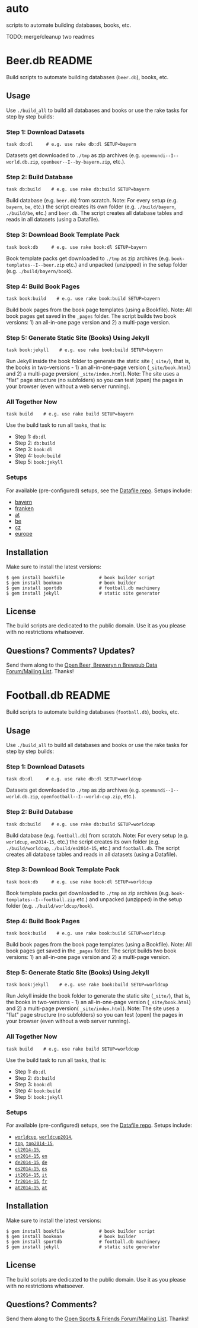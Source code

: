 # auto

scripts to automate building databases, books, etc.


TODO: merge/cleanup two readmes


# Beer.db README

Build scripts to automate building databases (`beer.db`),
books, etc.


## Usage

Use `./build_all`  to build all databases and books
or use the rake tasks for step by step builds:


### Step 1: Download Datasets

~~~
task db:dl     # e.g. use rake db:dl SETUP=bayern
~~~

Datasets get downloaded to `./tmp` as zip archives
(e.g. `openmundi--I--world.db.zip`, `openbeer--I--by-bayern.zip`, etc.).


### Step 2: Build Database

~~~
task db:build    # e.g. use rake db:build SETUP=bayern
~~~

Build database (e.g. `beer.db`) from scratch.
Note: For every setup (e.g. `bayern`, `be`, etc.)
the script creates its own folder (e.g. `./build/bayern`, `./build/be`, etc.)
and `beer.db`. The script creates all database tables
and reads in all datasets (using a Datafile).


### Step 3: Download Book Template Pack

~~~
task book:db     # e.g. use rake book:dl SETUP=bayern
~~~

Book template packs get downloaded to `./tmp` as zip archives
(e.g. `book-templates--I--beer.zip` etc.)
and unpacked (unzipped) in the setup folder (e.g. `./build/bayern/book`).


### Step 4: Build Book Pages

~~~
task book:build    # e.g. use rake book:build SETUP=bayern
~~~

Build book pages from the book page templates (using a Bookfile).
Note: All book pages get saved in the `_pages` folder.
The script builds two book versions: 1) an all-in-one page
version and 2) a multi-page version.


### Step 5: Generate Static Site (Books) Using Jekyll

~~~
task book:jekyll    # e.g. use rake book:build SETUP=bayern
~~~

Run Jekyll inside the book folder to generate the static site (`_site/`),
that is, the books in two-versions - 1) an all-in-one-page version (`_site/book.html`)
and 2) a multi-page pversion( `_site/index.html`).
Note: The site uses a "flat" page structure (no subfolders)
so you can test (open) the pages in your browser
(even without a web server running).


### All Together Now

~~~
task build    # e.g. use rake build SETUP=bayern
~~~

Use the build task to run all tasks, that is:

- Step 1: `db:dl`
- Step 2: `db:build`
- Step 3: `book:dl`
- Step 4: `book:build`
- Step 5: `book:jekyll`



### Setups

For available (pre-configured) setups, see the
[Datafile repo](https://github.com/openbeer/datafile). Setups include:

- [bayern](https://github.com/openbeer/datafile/blob/master/bayern.rb)
- [franken](https://github.com/openbeer/datafile/blob/master/franken.rb)
- [at](https://github.com/openbeer/datafile/blob/master/at.rb)
- [be](https://github.com/openbeer/datafile/blob/master/be.rb)
- [cz](https://github.com/openbeer/datafile/blob/master/cz.rb)
- [europe](https://github.com/openbeer/datafile/blob/master/europe.rb)



## Installation

Make sure to install the latest versions:

~~~
$ gem install bookfile             # book builder script
$ gem install bookman              # book builder
$ gem install sportdb              # football.db machinery
$ gem install jekyll               # static site generator
~~~



## License

The build scripts are dedicated to the public domain.
Use it as you please with no restrictions whatsoever.


## Questions? Comments? Updates?

Send them along to the
[Open Beer, Breweryn n Brewpub Data Forum/Mailing List](http://groups.google.com/group/beerdb).
Thanks!



# Football.db README
Build scripts to automate building databases (`football.db`),
books, etc.


## Usage

Use `./build_all`  to build all databases and books
or use the rake tasks for step by step builds:


### Step 1: Download Datasets

~~~
task db:dl     # e.g. use rake db:dl SETUP=worldcup
~~~

Datasets get downloaded to `./tmp` as zip archives
(e.g. `openmundi--I--world.db.zip`, `openfootball--I--world-cup.zip`, etc.).


### Step 2: Build Database

~~~
task db:build    # e.g. use rake db:build SETUP=worldcup
~~~

Build database (e.g. `football.db`) from scratch.
Note: For every setup (e.g. `worldcup`, `en2014-15`, etc.)
the script creates its own folder (e.g. `./build/worldcup`, `./build/en2014-15`, etc.)
and `football.db`. The script creates all database tables
and reads in all datasets (using a Datafile).


### Step 3: Download Book Template Pack

~~~
task book:db     # e.g. use rake book:dl SETUP=worldcup
~~~

Book template packs get downloaded to `./tmp` as zip archives
(e.g. `book-templates--I--football.zip` etc.)
and unpacked (unzipped) in the setup folder (e.g. `./build/worldcup/book`).


### Step 4: Build Book Pages

~~~
task book:build    # e.g. use rake book:build SETUP=worldcup
~~~

Build book pages from the book page templates (using a Bookfile).
Note: All book pages get saved in the `_pages` folder.
The script builds two book versions: 1) an all-in-one page
version and 2) a multi-page version.


### Step 5: Generate Static Site (Books) Using Jekyll

~~~
task book:jekyll    # e.g. use rake book:build SETUP=worldcup
~~~

Run Jekyll inside the book folder to generate the static site (`_site/`),
that is, the books in two-versions - 1) an all-in-one-page version (`_site/book.html`)
and 2) a multi-page pversion( `_site/index.html`).
Note: The site uses a "flat" page structure (no subfolders)
so you can test (open) the pages in your browser
(even without a web server running).


### All Together Now

~~~
task build    # e.g. use rake build SETUP=worldcup
~~~

Use the build task to run all tasks, that is:

- Step 1: `db:dl`
- Step 2: `db:build`
- Step 3: `book:dl`
- Step 4: `book:build`
- Step 5: `book:jekyll`



### Setups

For available (pre-configured) setups, see the
[Datafile repo](https://github.com/openfootball/datafile). Setups include:

- [`worldcup`](https://github.com/openfootball/datafile/blob/master/worldcup.rb), [`worldcup2014`](https://github.com/openfootball/datafile/blob/master/worldcup2014.rb),
- [`top`](https://github.com/openfootball/datafile/blob/master/top.rb), [`top2014-15`](https://github.com/openfootball/datafile/blob/master/top2014-15.rb),
- [`cl2014-15`](https://github.com/openfootball/datafile/blob/master/cl2014-15.rb),
- [`en2014-15`](https://github.com/openfootball/datafile/blob/master/en2014-15.rb), [`en`](https://github.com/openfootball/datafile/blob/master/en.rb)
- [`de2014-15`](https://github.com/openfootball/datafile/blob/master/de2014-15.rb), [`de`](https://github.com/openfootball/datafile/blob/master/de.rb)
- [`es2014-15`](https://github.com/openfootball/datafile/blob/master/es2014-15.rb), [`es`](https://github.com/openfootball/datafile/blob/master/es.rb)
- [`it2014-15`](https://github.com/openfootball/datafile/blob/master/it2014-15.rb), [`it`](https://github.com/openfootball/datafile/blob/master/it.rb)
- [`fr2014-15`](https://github.com/openfootball/datafile/blob/master/fr2014-15.rb), [`fr`](https://github.com/openfootball/datafile/blob/master/fr.rb)
- [`at2014-15`](https://github.com/openfootball/datafile/blob/master/at2014-15.rb), [`at`](https://github.com/openfootball/datafile/blob/master/at.rb)



## Installation

Make sure to install the latest versions:

~~~
$ gem install bookfile             # book builder script
$ gem install bookman              # book builder
$ gem install sportdb              # football.db machinery
$ gem install jekyll               # static site generator
~~~



## License

The build scripts are dedicated to the public domain.
Use it as you please with no restrictions whatsoever.


## Questions? Comments?

Send them along to the
[Open Sports & Friends Forum/Mailing List](http://groups.google.com/group/opensport).
Thanks!

